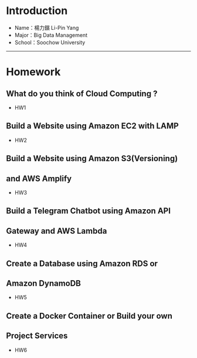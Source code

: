 # Introduction
* Name：楊力鑌 Li-Pin Yang
* Major：Big Data Management
* School：Soochow University
---
# Homework
## What do you think of Cloud Computing ?
* HW1
## Build a Website using Amazon EC2 with LAMP
* HW2
## Build a Website using Amazon S3(Versioning)
## and AWS Amplify
* HW3
## Build a Telegram Chatbot using Amazon API
## Gateway and AWS Lambda
* HW4
## Create a Database using Amazon RDS or
## Amazon DynamoDB
* HW5
## Create a Docker Container or Build your own
## Project Services
* HW6
